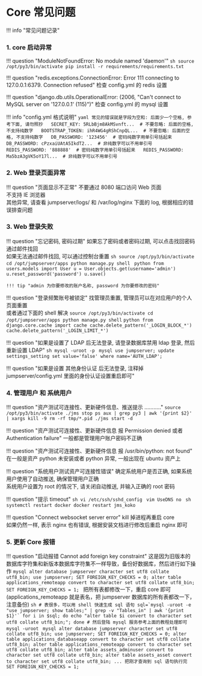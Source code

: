 # Core 常见问题

!!! info "常见问题记录"

### 1. core 启动异常

!!! question "ModuleNotFoundError: No module named 'daemon'"
    ```sh
    source /opt/py3/bin/activate
    pip install -r requirements/requirements.txt
    ```

!!! question "redis.exceptions.ConnectionError: Error 111 connecting to 127.0.0.1:6379. Connection refused"
    检查 config.yml 的 redis 设置

!!! question "django.db.utils.OperationalError: (2006, "Can't connect to MySQL server on '127.0.0.1' (115)")"
    检查 config.yml 的 mysql 设置

!!! info "config.yml 格式说明"
    ```yaml
    常见的错误就是字段为空和: 后面少一个空格, 参考下面, 请勿照抄  
    SECRET_KEY: 5RLbBjm8AkMSvnft...  # 不要忽略: 后面的空格, 不支持纯数字  
    BOOTSTRAP_TOKEN: ihR4WG4gRShCnpQL...  # 不要忽略: 后面的空格, 不支持纯数字  
    DB_PASSWORD: '123456'  # 密码纯数字用单引号括起来  
    DB_PASSWORD: cPzxaiUAtA5IkdT2...  # 非纯数字可以不用单引号  
    REDIS_PASSWORD: '888888'  # 密码纯数字用单引号括起来  
    REDIS_PASSWORD: Ma5bzA3gVK5oY17l...  # 非纯数字可以不用单引号  
    ```

### 2. Web 登录页面异常

!!! question "页面显示不正常"
    不要通过 8080 端口访问 Web 页面  
    不支持 IE 浏览器  
    其他异常, 请查看 jumpserver/logs/ 和 /var/log/nginx 下面的 log, 根据相应的错误排查问题

### 3. Web 登录失败

!!! question "忘记密码, 密码过期"
    如果忘了密码或者密码过期, 可以点击找回密码通过邮件找回  
    如果无法通过邮件找回, 可以通过控制台重置
    ```sh
    source /opt/py3/bin/activate
    cd /opt/jumpserver/apps
    python manage.py shell
    ```
    ```python
    from users.models import User
    u = User.objects.get(username='admin')
    u.reset_password('password')
    u.save()
    ```

    !!! tip "admin 为你要修改的账户名称, password 为你要修改的密码"

!!! question "登录频繁账号被锁定"
    找管理员重置, 管理员可以在对应用户的个人页面重置  
    或者通过下面的 shell 解决
    ```
    source /opt/py3/bin/activate
    cd /opt/jumpserver/apps
    python manage.py shell
    ```
    ```python
    from django.core.cache import cache
    cache.delete_pattern('_LOGIN_BLOCK_*')
    cache.delete_pattern('_LOGIN_LIMIT_*')
    ```

!!! question "如果是设置了 LDAP 后无法登录, 请登录数据库禁用 ldap 登录, 然后重新设置 LDAP"
    ```sh
    mysql -uroot -p
    ```
    ```mysql
    use jumpserver;
    update settings_setting set value='false' where name='AUTH_LDAP';
    ```

!!! question "如果是设置 其他身份认证 后无法登录, 注释掉 jumpserver/config.yml 里面的身份认证设置重启即可"

### 4. 管理用户 和 系统用户

!!! question "资产测试可连接性、更新硬件信息、推送提示 ..........."
    ```
    source /opt/py3/bin/activate
    ./jms stop
    ps aux | grep py3 | awk '{print $2}' | xargs kill -9
    rm -rf tmp/*.pid
    ./jms start -d
    ```

!!! question "资产测试可连接性、更新硬件信息 报 Permission denied 或者 Authentication failure"
    一般都是管理用户账户密码不正确

!!! question "资产测试可连接性、更新硬件信息 报 /usr/bin/python: not found"
    在一般是资产 python 未安装或者 python 异常, 一般出现在 ubuntu 资产上

!!! question "系统用户测试资产可连接性错误"
    确定系统用户是否正确, 如果系统用户使用了自动推送, 确保管理用户正确  
    系统用户设置为 root 的情况下, 请关闭自动推送, 并输入正确的 root 密码

!!! question "提示 timeout"
    ```sh
    vi /etc/ssh/sshd_config
    ```
    ```vim
    UseDNS no
    ```
    ```sh
    systemctl restart docker
    docker restart jms_koko
    ```

!!! question "Connect websocket server error"
    kill 掉进程再重启 core  
    如果仍然一样, 表示 nginx 也有错误, 根据安装文档进行修改后重启 nginx 即可

### 5. 更新 Core 报错

!!! question "启动报错 Cannot add foreign key constraint"
    这是因为旧版本的数据库字符集和新版本数据库字符集不一样导致，备份好数据库，然后进行如下操作
    ```mysql
    alter database jumpserver character set utf8 collate utf8_bin;
    use jumpserver;
    SET FOREIGN_KEY_CHECKS = 0;
    alter table applications_remoteapp convert to character set utf8 collate utf8_bin;
    SET FOREIGN_KEY_CHECKS = 1;
    ```
    把所有表都修改一下，重启 core 即可(applications_remoteapp 就是表名，把 jumpserver 数据库的所有表都改一下，注意备份)
    ```sh
    # 表很多，可以用 shell 快速生成 sql 语句
    sql=`mysql -uroot -e "use jumpserver; show tables;" | grep -v "Tables_in" | awk '{print $1}'`
    for i in $sql; do echo "alter table $i convert to character set utf8 collate utf8_bin;"; done
    # 然后登陆 mysql 服务参考上面的教程处理即可
    mysql -uroot
    ```
    ```mysql
    alter database jumpserver character set utf8 collate utf8_bin;
    use jumpserver;
    SET FOREIGN_KEY_CHECKS = 0;
    alter table applications_databaseapp convert to character set utf8 collate utf8_bin;
    alter table applications_remoteapp convert to character set utf8 collate utf8_bin;
    alter table assets_adminuser convert to character set utf8 collate utf8_bin;
    alter table assets_asset convert to character set utf8 collate utf8_bin;
    ... 把刚才查询到 sql 语句执行完
    SET FOREIGN_KEY_CHECKS = 1;
    ```
